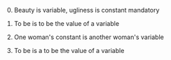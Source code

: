 0. Beauty is variable, ugliness is constant
mandatory

1. To be is to be the value of a variable

2. One woman's constant is another woman's variable

3. To be is a to be the value of a variable
